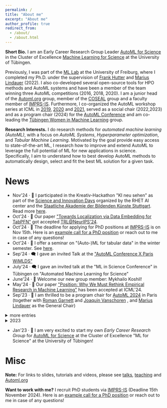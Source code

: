 ```yaml
---
permalink: /
title: "About me"
excerpt: "About me"
author_profile: true
redirect_from: 
  - /about/
  - /about.html
---
```


**Short Bio.** I am an Early Career Research Group Leader [AutoML for Science](https://uni-tuebingen.de/en/research/core-research/cluster-of-excellence-machine-learning/research/research/cluster-research-groups/research-groups/automl-for-science/) in the Cluster of Excellence [Machine Learning for Science](https://uni-tuebingen.de/en/research/core-research/cluster-of-excellence-machine-learning/home/) at the University of Tübingen.

Previously, I was part of the [ML Lab](https://ml.informatik.uni-freiburg.de/) at the University of Freiburg, where I completed my Ph.D. under the supervision of [Frank Hutter](https://ml.informatik.uni-freiburg.de/profile/hutter/) and [Marius Lindauer](https://www.ai.uni-hannover.de/de/institut/team/lindauer) (2022). I also co-developed several open-source tools for HPO methods and AutoML systems and have been a member of the team winning three AutoML competitions (2016, 2018, 2020). I am a junior head of the [Automl.org](automl.org) group, member of the [COSEAL](https://www.coseal.net/) group and a faculty member of [IMPRS-IS](https://imprs.is.mpg.de/). Furthermore, I co-organized the AutoML workshop series at ICML in [2019](https://sites.google.com/view/automl2019icml/), [2020](https://sites.google.com/view/automl2020/home) and [2021](https://sites.google.com/view/automl2021), served as a social chair (2022,2023) and as a program chair (2024) for the [AutoML Conference](www.automl.cc) and am co-leading the [Tübingen Women in Machine Learning](https://tuewiml.github.io/) group. 

**Research Interests.** I do research methods for *automated machine learning (AutoML)*, with a focus on *AutoML 
Systems*, *Hyperparameter optimization*, and *Tabular Machine Learning*. Motivated by the goal provide easy access to state-of-the-art ML, I research how to improve and extend AutoML to leverage the full potential of ML for new applications in science. Specifically, I aim to understand how to best develop AutoML methods to automatically design, select and fit the best ML solution for a given task.



News
====

<ul>
  <li> Nov'24 · 🎨 I participated in the Kreativ-Hackathon "KI neu sehen" as part of the <a href="https://sidays.
com/">Science and Innovation Days</a> organized by the RHET AI center and the <a href="https://www.abk-stuttgart.de/">Staatliche Akademie der Bildenden Künste Stuttgart</a>. Read more <a href="https://rhet.
ai/2024/11/26/kreativ-hackathon-ki-neu-sehen/">here</a>. </li>
  <li> Oct'24 · 📝 Our paper <a href="https://openreview.net/forum?id=LFyQyV5HxQ">"Towards Localization via Data 
Embedding for TabPFN"</a> got accepted <a href="https://table-representation-learning.github.io/">TRL@NeurIPS'24</a>. </li>
  <li> Oct'24 · 📮 The deadline for applying for PhD positions at <a href="https://imprs.is.mpg.de/">IMPRS-IS</a> is on Nov 15th. Here is an <a href="https://keggensperger.github.io/files/2024_JobPosting.pdf"> example call for a PhD position</a> or reach out to me in case of any questions! </li>
  <li> Oct'24 · 📓 I offer a seminar on "(Auto-)ML for tabular data" in the winter semester. See <a href="https://keggensperger.github.io/teaching/2024-winter-seminar">here</a>.</li>
  <li> Sep'24 · 🗨️ I gave an invited Talk at the <a href="https://www.meetup.
com/paris-women-in-machine-learning-data-science/events/302432984/">"AutoML Conference X Paris WiMLDS"</a></li>
  <li> July'24 · 🗨️ I gave an invited talk at the "ML in Science Conference" in Tübingen on "Automated Machine Learning for Science" </li>
  <li> June'24 · 👋 Welcome our new group member: Mykhailo Koshil! </li>  
  <li> May'24 · 📝 Our paper <a href="https://arxiv.org/abs/2405.02200">"Position: Why We Must Rethink Empirical Research in Machine Learning"</a> has been accepted at ICML'24.</li>
  <li> Sep'23 · 🥳 I am thrilled to be a program chair for <a href="https://2024.automl.cc/">AutoML 2024</a> in Paris (together with <a href="https://www.cse.wustl.edu/~garnett/">Roman Garnett</a> and <a href="https://joaquinvanschoren.github.io">Joaquin Vanschoren</a>
, and <a href="https://www.ai.uni-hannover.de/de/institut/team/lindauer/">Marius Lindauer</a> as the General Chair) </li>
</ul>

<details>
	<summary>more entries</summary>
<ul>
  <li> May'24 · 🗨️ I gave an invited talk at <a href="https://www.wids-regensburg.de/">Women in Data Science Regensburg</a> on "AutoML: Streamlining Machine Learning".</li>
  <li> Mar'24 · 📝 Our paper "Towards Bandit-based Optimization for Automated Machine Learning" has been accepted for oral presentation at <a href="https://pml4dc.github.io/iclr2024/">PML4LRS@ICLR'24</a>.</li>
  <li> Mar'24 · 📝 Our paper <a href="https://openreview.net/forum?id=ACLLU9nQ2E">"Towards quantifying the effect of dataset selection for benchmarking tabular machine learning approaches"</a> has been accepted at <a href="https://dmlr.ai/">DMLR@ICLR'24</a>.</li>
  <li> Feb'24 · 📝 Our paper <a href="https://jair.org/index.php/jair/article/view/14747">"Can Fairness be Automated? Guidelines and Opportunities for Fairness-aware AutoML"</a> has been published at JAIR.</li>
  <li> Feb'24 · 📓 I offered a seminar on "AutoML in the Age of Large Pre-trained Models" in the summer semester. See 
<a href="https://keggensperger.github.io/teaching/2024-summer-seminar">here</a>.</li>
</ul>
</details>

<details>
	<summary>2023</summary>
<ul>
  <li> 9th Nov'23 · 🗨️ Together with <a href="https://www.ai.uni-hannover.de/de/institut/team/lindauer/">Marius Lindauer</a> I gave a talk at <a href="https://www.m3-konferenz.de/veranstaltung-21316-se-0-hyperparameter-optimieren-mit-automl.html">MLOps'23</a>: "Hyperparameter Optimieren mit AutoML"</li>  
  <li> 15th Sep'23 · 👋 Welcome my first group member: Amir Rezaei Balef! </li>
  <li> Sep'23 · 📓 I offered a seminar on "Automated Machine Learning and Hyperparameter Optimization" in the winter 
semester. Find all details <a href="https://keggensperger.github.io/teaching/2023-winter-seminar">here</a>.</li>
  <li> 12th-15th Sept'23 · 🥳 Together with <a href="https://www.slds.stat.uni-muenchen.de/people/feurer/">Matthias Feurer</a> I am organizing the social program for AutoML 2023! Find all details <a href="automl.cc">here</a>.</li>
  <li> July'23 · 🗨️ Together with <a href="https://www.ai.uni-hannover.de/de/institut/team/lindauer/">Marius Lindauer</a> I will give a lecture on "AutoML: Accelerating Research on and Development of AI Applications" at the <a href="https://essai.ijs.si/">ESSAI Summer School</a>! </li> 
  <li> June'23 · 🗨️ Together with <a href="https://ml.informatik.uni-freiburg.de/profile/bergman/">Eddie Bergman</a> I gave a *Hands-On Session* at the <a href="https://freiburg-ai.github.io/">nextgen_AI</a> Freiburg workshop: "Automated Machine Learning with Auto-sklearn" </li>
  <li> Jan'23 · 📝 Our paper <a href="https://arxiv.org/abs/2212.04183">Mind the Gap: Measuring Generalization Performance Across Multiple Objectives</a> got accepted at IDA 2023. </li>
  <li> Jan'23 · 📝 Our paper <a href="https://openreview.net/forum?id=cp5PvcI6w8_&referrer=%5BAuthor%20Console%5D(%2Fgroup%3Fid%3DICLR.cc%2F2023%2FConference%2FAuthors%23your-submissions">TabPFN: A Transformer That Solves Small Tabular Classification Problems in a Second</a> got accepted to ICLR 2023. </li> 
</ul>
</details>

<ul>
 <li> Jan'23 · 🥳 I am very excited to start my own <i>Early Career Research Group</i> for <a href="https://uni-tuebingen.de/en/research/core-research/cluster-of-excellence-machine-learning/research/research/cluster-research-groups/research-groups/automl-for-science/">AutoML for Science</a> at the Cluster of Excellence "ML for Science" at the University of Tübingen! </li>
</ul>

Misc
====

**Note:** For links to slides, tutorials and videos, please see [talks](https://keggensperger.github.io/talks/), [teaching](https://keggensperger.github.io/teaching/) and [Automl.org](Automl.org)

**Want to work with me?** I recruit PhD students via [IMPRS-IS](https://imprs.is.mpg.de/) (Deadline 15th November 2024). Here is an [example call for a PhD position](https://keggensperger.github.io/files/2024_JobPosting.pdf) or reach out to me in case of any questions! 

